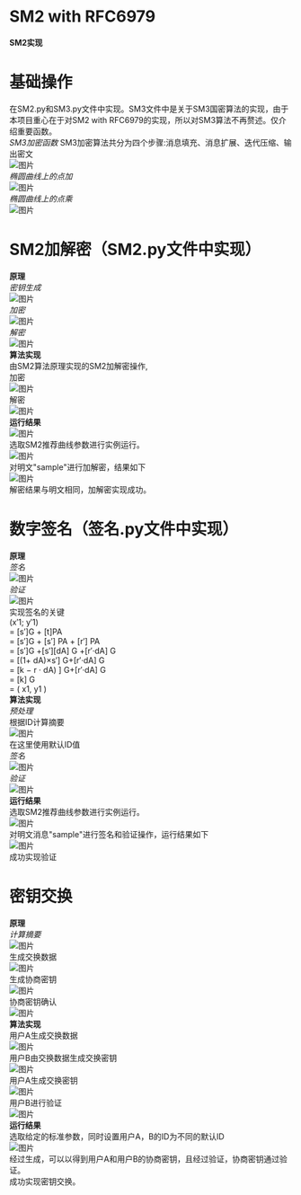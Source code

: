 # SM2 with RFC6979
**SM2实现**  
# 基础操作  
在SM2.py和SM3.py文件中实现。SM3文件中是关于SM3国密算法的实现，由于本项目重心在于对SM2 with RFC6979的实现，所以对SM3算法不再赘述。仅介绍重要函数。  
*SM3加密函数*
SM3加密算法共分为四个步骤:消息填充、消息扩展、迭代压缩、输出密文  
![图片](https://user-images.githubusercontent.com/96277679/181663267-4502f523-0269-4ea5-9047-4f35088543fa.png)  
*椭圆曲线上的点加*  
![图片](https://user-images.githubusercontent.com/96277679/181663456-7317bbce-d2e8-4f80-916f-f3735eb8e48c.png)  
*椭圆曲线上的点乘*  
![图片](https://user-images.githubusercontent.com/96277679/181663551-e791ef40-50ff-4ffe-844c-4565fed95acd.png)  
# SM2加解密（SM2.py文件中实现）   
**原理**  
*密钥生成*  
![图片](https://user-images.githubusercontent.com/96277679/181663773-e724f029-05f4-4294-b77f-c7326038e7a9.png)  
*加密*  
![图片](https://user-images.githubusercontent.com/96277679/181663684-59799d7a-a49e-4fee-84cc-5d718fd1dc51.png)  
*解密*  
![图片](https://user-images.githubusercontent.com/96277679/181663730-f66941b4-7054-4f62-a339-440be41def3d.png)  
**算法实现**  
由SM2算法原理实现的SM2加解密操作,  
加密  
![图片](https://user-images.githubusercontent.com/96277679/181663864-57da9680-529c-4cad-947e-b2aa3500542e.png)  
解密  
![图片](https://user-images.githubusercontent.com/96277679/181663970-50e0b464-390e-476e-a880-010c6973fc8d.png)  
**运行结果**  
![图片](https://user-images.githubusercontent.com/96277679/181664793-f6833bdc-2753-4f46-bef0-9156b7c3ab04.png)  
选取SM2推荐曲线参数进行实例运行。  
![图片](https://user-images.githubusercontent.com/96277679/181664105-a0ffbde2-7c0f-413e-bdd8-1ba98250f0cc.png)  
对明文"sample"进行加解密，结果如下   
![图片](https://user-images.githubusercontent.com/96277679/181664280-eb075aee-a9f5-43aa-84c1-6747ea702f06.png)  
解密结果与明文相同，加解密实现成功。  
# 数字签名（签名.py文件中实现）  
**原理**  
*签名*   
![图片](https://user-images.githubusercontent.com/96277679/181664647-f0952a6b-edd8-4278-8ef1-c127ef47d679.png)    
*验证*  
![图片](https://user-images.githubusercontent.com/96277679/181664717-8d1a96f0-b682-4234-9c71-047d27dffb2f.png)  
实现签名的关键  
(x′1; y′1)  
= [s′]G + [t]PA  
= [s′]G + [s′] PA + [r′] PA  
= [s′]G +[s′][dA] G +[r′·dA] G  
= [(1+ dA)×s′] G+[r′·dA] G  
= [k − r · dA) ] G+[r′·dA] G  
= [k] G   
= ( x1, y1 )  
**算法实现**   
*预处理*  
根据ID计算摘要  
![图片](https://user-images.githubusercontent.com/96277679/181666893-ba29e32f-02cc-48c2-b3e3-86b755cf2d01.png)  
在这里使用默认ID值    
*签名*  
![图片](https://user-images.githubusercontent.com/96277679/181666955-0fa48ab2-a6ba-4902-9117-5e558ce71c5d.png)    
*验证*    
![图片](https://user-images.githubusercontent.com/96277679/181667012-5198c14b-b06b-4bca-93dd-929b17b8be81.png)  
**运行结果**  
选取SM2推荐曲线参数进行实例运行。    
![图片](https://user-images.githubusercontent.com/96277679/181667269-7e8e1357-81bd-4b67-9c3f-b4a9145ed9c7.png)  
对明文消息"sample"进行签名和验证操作，运行结果如下  
![图片](https://user-images.githubusercontent.com/96277679/181667638-181c5729-ca0b-4b9a-9681-06f49f28f023.png)  
成功实现验证 
# 密钥交换 
**原理**  
*计算摘要*  
![图片](https://user-images.githubusercontent.com/96277679/181668086-ce5274f0-4fc7-487c-b293-08f3e2516a57.png)  
生成交换数据  
![图片](https://user-images.githubusercontent.com/96277679/181668299-100c24b8-8d0f-47be-87c9-f8839a1712a9.png)  
生成协商密钥  
![图片](https://user-images.githubusercontent.com/96277679/181668437-d7a854ac-a716-4526-8183-2015afccb9f3.png)  
协商密钥确认  
![图片](https://user-images.githubusercontent.com/96277679/181668491-97b47066-1f12-402f-b607-ae7be7ce46bd.png)  
**算法实现**  
用户A生成交换数据  
![图片](https://user-images.githubusercontent.com/96277679/181669149-10d66c7f-484e-4fe0-850f-ee547435e844.png)  
用户B由交换数据生成交换密钥  
![图片](https://user-images.githubusercontent.com/96277679/181669250-9e39aa38-7df6-4441-b3c4-4ff97055afc0.png)  
用户A生成交换密钥  
![图片](https://user-images.githubusercontent.com/96277679/181669486-1c391ab6-b4aa-4e85-a3bc-5bbb5da1f136.png)  
用户B进行验证  
![图片](https://user-images.githubusercontent.com/96277679/181669552-2fbcc4a2-e51e-449e-89bf-c22d84993c5b.png)  
**运行结果**  
选取给定的标准参数，同时设置用户A，B的ID为不同的默认ID  
![图片](https://user-images.githubusercontent.com/96277679/181669650-6b32bac8-b148-4e37-968f-064cad847b31.png)  
经过生成，可以以得到用户A和用户B的协商密钥，且经过验证，协商密钥通过验证。  
成功实现密钥交换。  



























